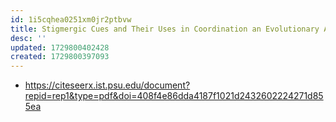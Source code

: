 ```yaml
---
id: 1i5cqhea0251xm0jr2ptbvw
title: Stigmergic Cues and Their Uses in Coordination an Evolutionary Approach
desc: ''
updated: 1729800402428
created: 1729800397093
---
```


- https://citeseerx.ist.psu.edu/document?repid=rep1&type=pdf&doi=408f4e86dda4187f1021d2432602224271d855ea